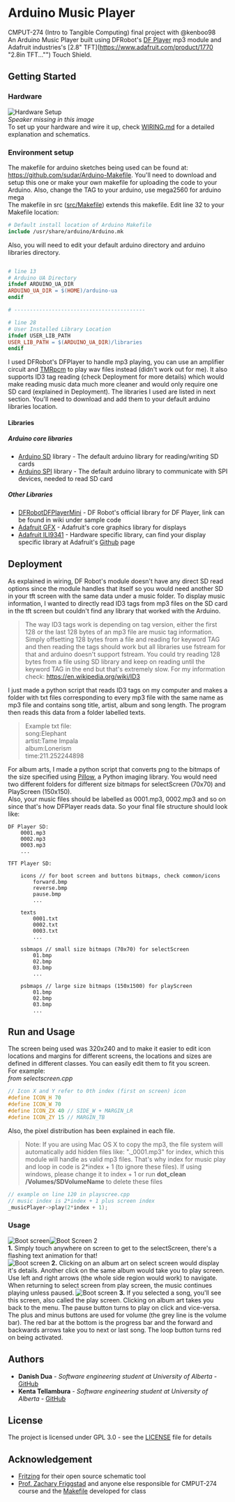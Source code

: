 # Arduino Music Player

CMPUT-274 (Intro to Tangible Computing) final project with @kenboo98<br/>
An Arduino Music Player built using DFRobot's [DF Player](https://www.dfrobot.com/product-1121.html "DF Player A mini...") mp3 module and Adafruit industries's [2.8" TFT](https://www.adafruit.com/product/1770 "2.8in TFT..."") Touch Shield.

## Getting Started
### Hardware
![Hardware Setup](https://github.com/dandua98/ArduinoMusicPlayer/raw/master/common/images/setup.jpg "Hardware")<br/>
_Speaker missing in this image_<br/>
To set up your hardware and wire it up, check [WIRING.md](https://github.com/dandua98/ArduinoMusicPlayer/blob/master/WIRING.md) for a detailed explanation and schematics.

### Environment setup
The makefile for arduino sketches being used can be found at: https://github.com/sudar/Arduino-Makefile. You'll need to download and setup this one or make your own makefile for uploading the code to your Arduino. Also, change the TAG to your arduino, use mega2560 for arduino mega<br/>
The makefile in src ([src/Makefile](https://github.com/dandua98/ArduinoMusicPlayer/blob/master/src/Makefile "Makefile")) extends this makefile. Edit line 32 to  your Makefile location:

```Makefile
# Default install location of Arduino Makefile
include /usr/share/arduino/Arduino.mk
```
Also, you will need to edit your default arduino directory and arduino libraries directory.
```Makefile

# line 13
# Arduino UA Directory
ifndef ARDUINO_UA_DIR
ARDUINO_UA_DIR = $(HOME)/arduino-ua
endif

# ------------------------------------------

# line 28
# User Installed Library Location
ifndef USER_LIB_PATH
USER_LIB_PATH = $(ARDUINO_UA_DIR)/libraries
endif

```

I used DFRobot's DFPlayer to handle mp3 playing, you can use an amplifier circuit and [TMRpcm](https://github.com/TMRh20/TMRpcm "TMRpcm") to play wav files instead (didn't work out for me). It also supports ID3 tag reading (check Deployment for more details) which would make reading music data much more cleaner and would only require one SD card (explained in Deployment). The libraries I used are listed in next section. You'll need to download and add them to your default arduino libraries location.

#### Libraries
##### Arduino core libraries
* [Arduino SD](https://www.arduino.cc/en/Reference/SD "SD library") library - The default arduino library for reading/writing SD cards
* [Arduino SPI](https://www.arduino.cc/en/Reference/SPI "SPI library") library - The default arduino library to communicate with SPI devices, needed to read SD card<br/>

##### Other Libraries
* [DFRobotDFPlayerMini](https://www.dfrobot.com/wiki/index.php/DFPlayer_Mini_SKU:DFR0299 "DFPlayer") - DF Robot's official library for DF Player, link can be found in wiki under sample code<br/>
* [Adafruit GFX](https://github.com/adafruit/Adafruit-GFX-Library "Adafruit GFX") - Adafruit's core graphics library for displays
* [Adafruit ILI9341](https://github.com/adafruit/Adafruit_ILI9341 "Adafruit ILI9341") - Hardware specific library, can find your display specific library at Adafruit's [Github](https://github.com/adafruit?utf8=✓ "Adafruit Github") page

## Deployment
As explained in wiring, DF Robot's module doesn't have any direct SD read options since the module handles that itself so you would need another SD in your tft screen with the same data under a music folder. To display music information, I wanted to directly read ID3 tags from mp3 files on the SD card in the tft screen but couldn't find any library that worked with the Arduino.
> The way ID3 tags work is depending on tag version, either the first 128 or the last 128 bytes of an mp3 file are music tag information. Simply offsetting 128 bytes from a file and reading for keyword TAG and then reading the tags should work but all libraries use fstream for that and arduino doesn't support fstream. You could try reading 128 bytes from a file using SD library and keep on reading until the keyword TAG in the end but that's extremely slow. For my information check: https://en.wikipedia.org/wiki/ID3<br/>

I just made a python script that reads ID3 tags on my computer and makes a folder with txt files corresponding to every mp3 file with the same name as mp3 file and contains song title, artist, album and song length. The program then reads this data from a folder labelled texts.<br/>
> Example txt file:<br/>
song:Elephant<br/>
artist:Tame Impala<br/>
album:Lonerism<br/>
time:211.252244898


For album arts, I made a python script that converts png to the bitmaps of the size specified using [Pillow](https://pillow.readthedocs.io/en/4.3.x/ "Pillow"), a Python imaging library. You would need two different folders for different size bitmaps for selectScreen (70x70) and PlayScreen (150x150).<br/>
Also, your music files should be labelled as 0001.mp3, 0002.mp3 and so on since that's how DFPlayer reads data. So your final file structure should look like:
```
DF Player SD:
    0001.mp3
    0002.mp3
    0003.mp3
    ...

TFT Player SD:

    icons // for boot screen and buttons bitmaps, check common/icons
        forward.bmp
        reverse.bmp
        pause.bmp
        ...

    texts
        0001.txt
        0002.txt
        0003.txt
        ...

    ssbmaps // small size bitmaps (70x70) for selectScreen
        01.bmp
        02.bmp
        03.bmp
        ...

    psbmaps // large size bitmaps (150x1500) for playScreen
        01.bmp
        02.bmp
        03.bmp
        ...
```

## Run and Usage

The screen being used was 320x240 and to make it easier to edit icon locations and margins for different screens, the locations and sizes are defined in different classes. You can easily edit them to fit you screen. <br/>
For example:<br/>
_from selectscreen.cpp_
```C++
// Icon X and Y refer to 0th index (first on screen) icon
#define ICON_H 70
#define ICON_W 70
#define ICON_ZX 40 // SIDE_W + MARGIN_LR
#define ICON_ZY 15 // MARGIN_TB
```

Also, the pixel distribution has been explained in each file.<br/>
>Note:  If you are using Mac OS X to copy the mp3, the file system will automatically add hidden files like: "._0001.mp3" for index, which this module will handle as valid mp3 files. That's why index for music play and loop in code is 2*index + 1 (to ignore these files). If using windows, please change it to index + 1 or run __dot_clean /Volumes/SDVolumeName__ to delete these files

```C++
// example on line 120 in playscree.cpp
// music index is 2*index + 1 plus screen index
_musicPlayer->play(2*index + 1);
```

### Usage
![Boot screen](https://github.com/dandua98/ArduinoMusicPlayer/raw/master/common/images/boot.jpg "boot screen")![Boot Screen 2](https://github.com/dandua98/ArduinoMusicPlayer/raw/master/common/images/boot2.jpg "boot screen")<br/>
__1.__ Simply touch anywhere on screen to get to the selectScreen, there's a flashing text animation for that!<br/>
![Boot screen](https://github.com/dandua98/ArduinoMusicPlayer/raw/master/common/images/selectscreen.jpg "select screen")
__2.__ Clicking on an album art on select screen would display it's details. Another click on the same album would take you to play screen. Use left and right arrows (the whole side region would work) to navigate. When returning to select screen from play screen, the music continues playing unless paused.
![Boot screen](https://github.com/dandua98/ArduinoMusicPlayer/raw/master/common/images/playscreen.jpg "play screen")
__3.__ If you selected a song, you'll see this screen, also called the play screen. Clicking on album art takes you back to the menu. The pause button turns to play on click and vice-versa. The plus and minus buttons are used for volume (the grey line is the volume bar). The red bar at the bottom is the progress bar and the forward and backwards arrows take you to next or last song. The loop button turns red on being activated.<br/>

## Authors
* __Danish Dua__ - _Software engineering student at University of Alberta_ - [GitHub](https://github.com/dandua98)
* __Kenta Tellambura__ - _Software engineering student at University of Alberta_ - [GitHub](https://github.com/kenboo98)

## License
The project is licensed under GPL 3.0 - see the [LICENSE](https://github.com/dandua98/ArduinoMusicPlayer/blob/master/LICENSE "LICENSE") file for details

## Acknowledgement
* [Fritzing](http://fritzing.org/home/ "Fritzing") for their open source schematic tool
* [Prof. Zachary Friggstad](https://www.ualberta.ca/science/about-us/contact-us/faculty-directory/zachary-friggstad "Contact the faculty of science...") and anyone else responsible for CMPUT-274 course and the [Makefile](https://github.com/dandua98/ArduinoMusicPlayer/blob/master/src/Makefile "Makefile") developed for class
